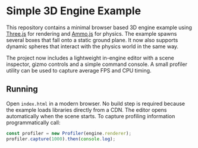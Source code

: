 # Simple 3D Engine Example

This repository contains a minimal browser based 3D engine example using
[Three.js](https://threejs.org/) for rendering and
[Ammo.js](https://github.com/kripken/ammo.js/) for physics. The example spawns
several boxes that fall onto a static ground plane. It now also supports
dynamic spheres that interact with the physics world in the same way.

The project now includes a lightweight in-engine editor with a scene inspector,
gizmo controls and a simple command console. A small profiler utility can be
used to capture average FPS and CPU timing.

## Running

Open `index.html` in a modern browser. No build step is required because the
example loads libraries directly from a CDN. The editor opens automatically
when the scene starts. To capture profiling information programmatically call:

```javascript
const profiler = new Profiler(engine.renderer);
profiler.capture(1000).then(console.log);
```
